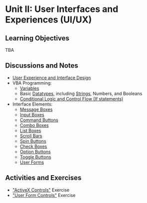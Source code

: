 # Unit II: User Interfaces and Experiences (UI/UX)

## Learning Objectives

TBA

## Discussions and Notes

  + [User Experience and Interface Design](/notes/user-experience.md)
  + VBA Programming:
    + [Variables](/notes/visual-basic/variables.md)
    + Basic [Datatypes](/notes/visual-basic/datatypes.md), including [Strings](/notes/visual-basic/datatypes/strings.md), Numbers, and Booleans
    + [Conditional Logic and Control Flow (If statements)](/notes/visual-basic/conditionals.md)
  + Interface Elements:
    + [Message Boxes](/notes/visual-basic/message-boxes.md)
    + [Input Boxes](/notes/visual-basic/input-boxes.md)
    + [Command Buttons](/notes/ms-excel/activex-controls/command-buttons.md)
    + [Combo Boxes](/notes/ms-excel/activex-controls/combo-boxes.md)
    + [List Boxes](/notes/ms-excel/activex-controls/combo-boxes.md)
    + [Scroll Bars](/notes/ms-excel/activex-controls/scroll-bars.md)
    + [Spin Buttons](/notes/ms-excel/activex-controls/spin-buttons.md)
    + [Check Boxes](/notes/ms-excel/activex-controls/check-boxes.md)
    + [Option Buttons](/notes/ms-excel/activex-controls/option-buttons.md)
    + [Toggle Buttons](/notes/ms-excel/activex-controls/toggle-buttons.md)
    + [User Forms](/notes/ms-excel/user-forms.md)

## Activities and Exercises

  + ["ActiveX Controls"](/exercises/activex-controls.md) Exercise
  + ["User Form Controls"](/exercises/user-form-controls.md) Exercise
